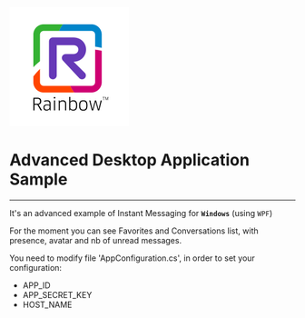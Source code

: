 ![Rainbow](logo_rainbow.png)

 
# Advanced Desktop Application Sample 
---

It's an advanced example of Instant Messaging for **`Windows`** (using `WPF`) 

For the moment you can see Favorites and Conversations list, with presence, avatar and nb of unread messages.

You need to modify file 'AppConfiguration.cs', in order to set your configuration:
- APP_ID
- APP_SECRET_KEY
- HOST_NAME
